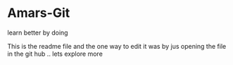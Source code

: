Amars-Git
=========

learn better by doing

 This is the readme file and the one way to edit it was by jus opening the file in the git hub .. lets explore more 
